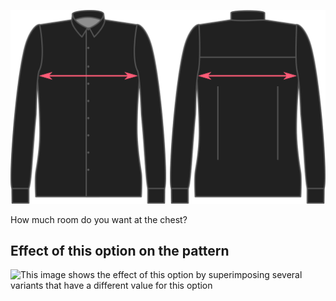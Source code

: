![Chest ease](chestease.svg)

How much room do you want at the chest?

## Effect of this option on the pattern

![This image shows the effect of this option by superimposing several variants that have a different value for this option](simon\_chestease\_sample.svg "Effect of this option on the pattern")
